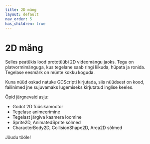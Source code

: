 ```yaml
---
title: 2D mäng
layout: default
nav_order: 5
has_children: true
---
```


# 2D mäng

Selles peatükis lood prototüübi 2D videomängu jaoks. Tegu on platvormimänguga, kus tegelane saab ringi liikuda, hüpata ja ronida. Tegelase eesmärk on münte kokku koguda.

Kuna nüüd oskad natuke GDScripti kirjutada, siis nüüdsest on kood, failinimed jne sujuvamaks lugemiseks kirjutatud inglise keeles.

Õpid järgnevaid asju:
-   Godot 2D füüsikamootor
-   Tegelase animeerimine
-   Tegelast järgiva kaamera loomine
-   Sprite2D, AnimatedSprite sõlmed
-   CharacterBody2D, CollisionShape2D, Area2D sõlmed

Jõudu tööle!